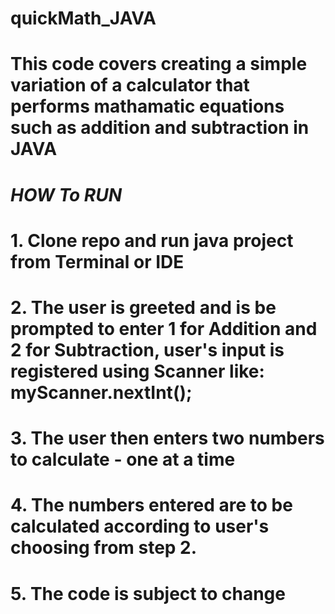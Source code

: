 # quickMath_JAVA
# This code covers creating a simple variation of a calculator that performs mathamatic equations such as addition and subtraction in JAVA
# ***HOW To RUN*** 
# 1. Clone repo and run java project from Terminal or IDE
# 2. The user is greeted and is be prompted to enter 1 for Addition and 2 for Subtraction, user's input is registered using Scanner like: myScanner.nextInt(); 
# 3. The user then enters two numbers to calculate - one at a time 
# 4. The numbers entered are to be calculated according to user's choosing from step 2.
# 5. The code is subject to change
